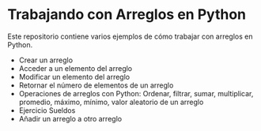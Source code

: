 # Trabajando con Arreglos en Python

Este repositorio contiene varios ejemplos de cómo trabajar con arreglos en Python.

- Crear un arreglo
- Acceder a un elemento del arreglo
- Modificar un elemento del arreglo
- Retornar el número de elementos de un arreglo
- Operaciones de arreglos con Python:
  Ordenar, filtrar, sumar, multiplicar, promedio, máximo, mínimo, valor aleatorio de un arreglo
- Ejercicio Sueldos
- Añadir un arreglo a otro arreglo

